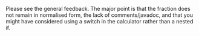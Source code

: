 Please see the general feedback. The major point is that the fraction does not remain in normalised form, the lack of 
comments/javadoc, and that you might have considered using a switch in the calculator rather than a nested if.
